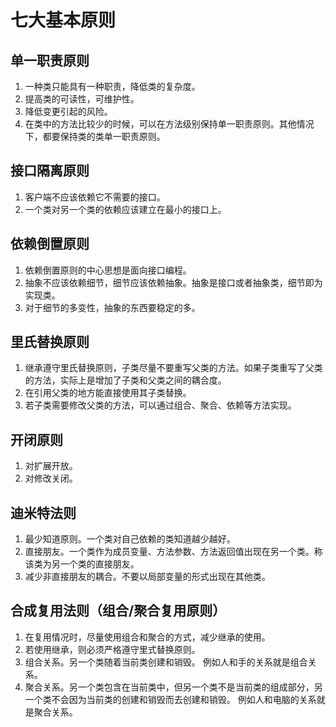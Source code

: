 # 七大基本原则

## 单一职责原则

1. 一种类只能具有一种职责，降低类的复杂度。
2. 提高类的可读性，可维护性。
3. 降低变更引起的风险。
4. 在类中的方法比较少的时候，可以在方法级别保持单一职责原则。其他情况下，都要保持类的类单一职责原则。

## 接口隔离原则

1. 客户端不应该依赖它不需要的接口。
2. 一个类对另一个类的依赖应该建立在最小的接口上。

## 依赖倒置原则

1. 依赖倒置原则的中心思想是面向接口编程。
2. 抽象不应该依赖细节，细节应该依赖抽象。抽象是接口或者抽象类，细节即为实现类。
3. 对于细节的多变性，抽象的东西要稳定的多。

## 里氏替换原则

1. 继承遵守里氏替换原则，子类尽量不要重写父类的方法。如果子类重写了父类的方法，实际上是增加了子类和父类之间的耦合度。
2. 在引用父类的地方能直接使用其子类替换。
3. 若子类需要修改父类的方法，可以通过组合、聚合、依赖等方法实现。

## 开闭原则

1. 对扩展开放。
2. 对修改关闭。

## 迪米特法则

1. 最少知道原则。一个类对自己依赖的类知道越少越好。
2. 直接朋友。一个类作为成员变量、方法参数、方法返回值出现在另一个类。称该类为另一个类的直接朋友。
3. 减少非直接朋友的耦合。不要以局部变量的形式出现在其他类。

## 合成复用法则（组合/聚合复用原则）

1. 在复用情况时，尽量使用组合和聚合的方式，减少继承的使用。
2. 若使用继承，则必须严格遵守里式替换原则。
3. 组合关系。另一个类随着当前类创建和销毁。
例如人和手的关系就是组合关系。
4. 聚合关系。另一个类包含在当前类中，但另一个类不是当前类的组成部分，另一个类不会因为当前类的创建和销毁而去创建和销毁。
例如人和电脑的关系就是聚合关系。